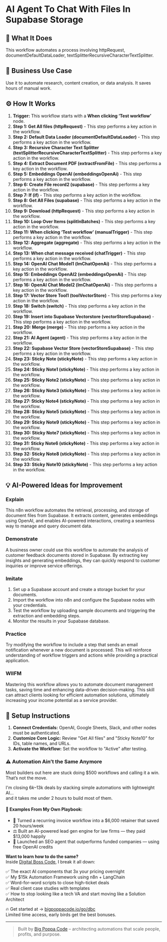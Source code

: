 # AI Agent To Chat With Files In Supabase Storage

## 🚀 What It Does
This workflow automates a process involving httpRequest, documentDefaultDataLoader, textSplitterRecursiveCharacterTextSplitter.

## 💼 Business Use Case
Use it to automate research, content creation, or data analysis. It saves hours of manual work.

## ⚙️ How It Works
1.  **Trigger:** This workflow starts with a **When clicking ‘Test workflow’** node.
2. **Step 1: Get All files (httpRequest)** - This step performs a key action in the workflow.
3. **Step 2: Default Data Loader (documentDefaultDataLoader)** - This step performs a key action in the workflow.
4. **Step 3: Recursive Character Text Splitter (textSplitterRecursiveCharacterTextSplitter)** - This step performs a key action in the workflow.
5. **Step 4: Extract Document PDF (extractFromFile)** - This step performs a key action in the workflow.
6. **Step 5: Embeddings OpenAI (embeddingsOpenAi)** - This step performs a key action in the workflow.
7. **Step 6: Create File record2 (supabase)** - This step performs a key action in the workflow.
8. **Step 7: If (if)** - This step performs a key action in the workflow.
9. **Step 8: Get All Files (supabase)** - This step performs a key action in the workflow.
10. **Step 9: Download (httpRequest)** - This step performs a key action in the workflow.
11. **Step 10: Loop Over Items (splitInBatches)** - This step performs a key action in the workflow.
12. **Step 11: When clicking ‘Test workflow’ (manualTrigger)** - This step performs a key action in the workflow.
13. **Step 12: Aggregate (aggregate)** - This step performs a key action in the workflow.
14. **Step 13: When chat message received (chatTrigger)** - This step performs a key action in the workflow.
15. **Step 14: OpenAI Chat Model1 (lmChatOpenAi)** - This step performs a key action in the workflow.
16. **Step 15: Embeddings OpenAI2 (embeddingsOpenAi)** - This step performs a key action in the workflow.
17. **Step 16: OpenAI Chat Model2 (lmChatOpenAi)** - This step performs a key action in the workflow.
18. **Step 17: Vector Store Tool1 (toolVectorStore)** - This step performs a key action in the workflow.
19. **Step 18: Switch (switch)** - This step performs a key action in the workflow.
20. **Step 19: Insert into Supabase Vectorstore (vectorStoreSupabase)** - This step performs a key action in the workflow.
21. **Step 20: Merge (merge)** - This step performs a key action in the workflow.
22. **Step 21: AI Agent (agent)** - This step performs a key action in the workflow.
23. **Step 22: Supabase Vector Store (vectorStoreSupabase)** - This step performs a key action in the workflow.
24. **Step 23: Sticky Note (stickyNote)** - This step performs a key action in the workflow.
25. **Step 24: Sticky Note1 (stickyNote)** - This step performs a key action in the workflow.
26. **Step 25: Sticky Note2 (stickyNote)** - This step performs a key action in the workflow.
27. **Step 26: Sticky Note3 (stickyNote)** - This step performs a key action in the workflow.
28. **Step 27: Sticky Note4 (stickyNote)** - This step performs a key action in the workflow.
29. **Step 28: Sticky Note5 (stickyNote)** - This step performs a key action in the workflow.
30. **Step 29: Sticky Note9 (stickyNote)** - This step performs a key action in the workflow.
31. **Step 30: Sticky Note7 (stickyNote)** - This step performs a key action in the workflow.
32. **Step 31: Sticky Note6 (stickyNote)** - This step performs a key action in the workflow.
33. **Step 32: Sticky Note8 (stickyNote)** - This step performs a key action in the workflow.
34. **Step 33: Sticky Note10 (stickyNote)** - This step performs a key action in the workflow.

## 💡 AI-Powered Ideas for Improvement
### Explain
This n8n workflow automates the retrieval, processing, and storage of document files from Supabase. It extracts content, generates embeddings using OpenAI, and enables AI-powered interactions, creating a seamless way to manage and query document data.

### Demonstrate
A business owner could use this workflow to automate the analysis of customer feedback documents stored in Supabase. By extracting key insights and generating embeddings, they can quickly respond to customer inquiries or improve service offerings.

### Imitate
1. Set up a Supabase account and create a storage bucket for your documents.
2. Import the workflow into n8n and configure the Supabase nodes with your credentials.
3. Test the workflow by uploading sample documents and triggering the extraction and embedding steps.
4. Monitor the results in your Supabase database.

### Practice
Try modifying the workflow to include a step that sends an email notification whenever a new document is processed. This will reinforce understanding of workflow triggers and actions while providing a practical application.

### WIIFM
Mastering this workflow allows you to automate document management tasks, saving time and enhancing data-driven decision-making. This skill can attract clients looking for efficient automation solutions, ultimately increasing your income potential as a service provider.

## 🔧 Setup Instructions
1. **Connect Credentials:** OpenAI, Google Sheets, Slack, and other nodes must be authenticated.
2. **Customize Core Logic:** Review "Get All files" and "Sticky Note10" for IDs, table names, and URLs.
3. **Activate the Workflow:** Set the workflow to "Active" after testing.

### ⚠️ Automation Ain’t the Same Anymore

Most builders out here are stuck doing $500 workflows and calling it a win.  
That’s not the move.  

I'm closing $6k–$13k deals by stacking simple automations with lightweight AI...  
and it takes me under 2 hours to build most of them.

#### 🧠 Examples From My Own Playbook:
- 🔁 Turned a recurring invoice workflow into a $6,000 retainer that saved 20 hours/week  
- ⚖️ Built an AI-powered lead gen engine for law firms — they paid $13,000 happily  
- 🚀 Launched an SEO agent that outperforms funded companies — using free OpenAI credits  

**Want to learn how to do the same?**  
Inside [Digital Boss Code](https://bigpoppacode.io/go/dbc), I break it all down:

✅ The exact AI components that 3x your pricing overnight  
✅ My $15k Automation Framework using n8n + LangChain  
✅ Word-for-word scripts to close high-ticket deals  
✅ Real client case studies with templates  
✅ How to stop looking like a tech VA and start moving like a Solution Architect  

🔥 Get started at → [bigpoppacode.io/go/dbc](https://bigpoppacode.io/go/dbc)  
Limited time access, early birds get the best bonuses.

---
> Built by [Big Poppa Code](https://bigpoppacode.io) – architecting automations that scale people, profits, and purpose.
